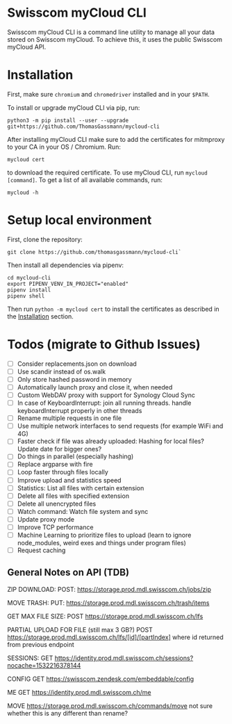 # Swisscom myCloud CLI

Swisscom myCloud CLI is a command line utility to manage all your data stored on Swisscom myCloud. To achieve this, it uses the public Swisscom myCloud API.

# Installation

First, make sure `chromium` and `chromedriver` installed and in  your `$PATH`.

To install or upgrade myCloud CLI via pip, run:
```
python3 -m pip install --user --upgrade git+https://github.com/ThomasGassmann/mycloud-cli
```

After installing myCloud CLI make sure to add the certificates for mitmproxy to your CA in your OS / Chromium. Run:
```
mycloud cert
```

to download the required certificate. 
To use myCloud CLI, run `mycloud [command]`.
To get a list of all available commands, run:
```
mycloud -h
```

# Setup local environment
First, clone the repository:
```
git clone https://github.com/thomasgassmann/mycloud-cli`
```

Then install all dependencies via pipenv:
```
cd mycloud-cli
export PIPENV_VENV_IN_PROJECT="enabled"
pipenv install
pipenv shell
```
Then run `python -m mycloud cert` to install the certificates as described in the [Installation](#Installation) section.



# Todos (migrate to Github Issues)
- [ ] Consider replacements.json on download
- [ ] Use scandir instead of os.walk
- [ ] Only store hashed password in memory
- [ ] Automatically launch proxy and close it, when needed
- [ ] Custom WebDAV proxy with support for Synology Cloud Sync
- [ ] In case of KeyboardInterrupt: join all running threads. handle keyboardInterrupt properly in other threads
- [ ] Rename multiple requests in one file
- [ ] Use multiple network interfaces to send requests (for example WiFi and 4G)
- [ ] Faster check if file was already uploaded: Hashing for local files? Update date for bigger ones?
- [ ] Do things in parallel (especially hashing)
- [ ] Replace argparse with fire
- [ ] Loop faster through files locally
- [ ] Improve upload and statistics speed
- [ ] Statistics: List all files with certain extension
- [ ] Delete all files with specified extension
- [ ] Delete all unencrypted files
- [ ] Watch command: Watch file system and sync
- [ ] Update proxy mode
- [ ] Improve TCP performance
- [ ] Machine Learning to prioritize files to upload (learn to ignore node_modules, weird exes and things under program files)
- [ ] Request caching

## General Notes on API (TDB)

ZIP DOWNLOAD:
POST: https://storage.prod.mdl.swisscom.ch/jobs/zip

MOVE TRASH:
PUT: https://storage.prod.mdl.swisscom.ch/trash/items

GET MAX FILE SIZE:
POST https://storage.prod.mdl.swisscom.ch/lfs

PARTIAL UPLOAD FOR FILE (still max 3 GB?)
POST https://storage.prod.mdl.swisscom.ch/lfs/[id]/[partIndex]
where id returned from previous endpoint

SESSIONS:
GET https://identity.prod.mdl.swisscom.ch/sessions?nocache=1532216378144

CONFIG
GET https://swisscom.zendesk.com/embeddable/config

ME
GET https://identity.prod.mdl.swisscom.ch/me

MOVE
https://storage.prod.mdl.swisscom.ch/commands/move
not sure whether this is any different than rename?
